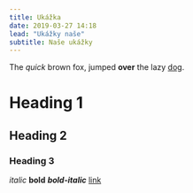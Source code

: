 ```yaml
---
title: Ukážka
date: 2019-03-27 14:18
lead: "Ukážky naše"
subtitle: Naše ukážky
---
```


The *quick* brown fox, jumped **over** the lazy [dog](https://en.wikipedia.org/wiki/Dog).
# Heading 1
## Heading 2
### Heading 3
*italic*
**bold**
***bold-italic***
[link](http://example.com)